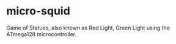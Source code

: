 # micro-squid
Game of Statues, also known as Red Light, Green Light using the ATmega128 microcontroller.
